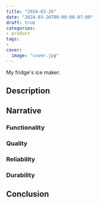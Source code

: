 ```yaml
---
title: "2024-03-26"
date: "2024-03-26T00:00:00-07:00"
draft: true
categories:
- product
tags:
- 
cover:
  image: "cover.jpg"
---
```

My fridge's ice maker.
<!--more-->
## Description

## Narrative

### Functionality

### Quality

### Reliability

### Durability

## Conclusion